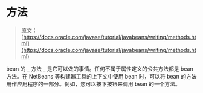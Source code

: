 # 方法

> 原文： [https://docs.oracle.com/javase/tutorial/javabeans/writing/methods.html](https://docs.oracle.com/javase/tutorial/javabeans/writing/methods.html)

bean 的 _ 方法 _ 是它可以做的事情。任何不属于属性定义的公共方法都是 bean 方法。在 NetBeans 等构建器工具的上下文中使用 bean 时，可以将 bean 的方法用作应用程序的一部分。例如，您可以按下按钮来调用 bean 的一个方法。